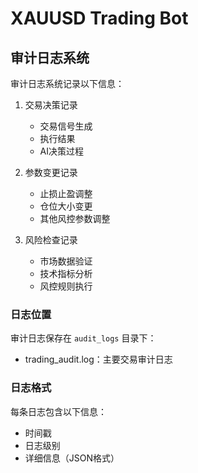 # XAUUSD Trading Bot

## 审计日志系统

审计日志系统记录以下信息：

1. 交易决策记录
   - 交易信号生成
   - 执行结果
   - AI决策过程

2. 参数变更记录
   - 止损止盈调整
   - 仓位大小变更
   - 其他风控参数调整

3. 风险检查记录
   - 市场数据验证
   - 技术指标分析
   - 风控规则执行

### 日志位置

审计日志保存在 `audit_logs` 目录下：
- trading_audit.log：主要交易审计日志

### 日志格式

每条日志包含以下信息：
- 时间戳
- 日志级别
- 详细信息（JSON格式）
